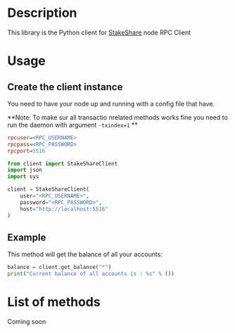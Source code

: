 # Description
This library is the Python client for [StakeShare](https://staking.live) node RPC Client

# Usage
## Create the client instance
You need to have your node up and running with a config file that have.

**Note: To make sur all transactio nrelated methods works fine you need to run the daemon with argument `-txindex=1` **

```ini
rpcuser=<RPC_USERNAME>
rpcpass=<RPC_PASSWORD>
rpcport=5516
```

```python
from client import StakeShareClient
import json
import sys

client = StakeShareClient(
    user="<RPC_USERNAME>",
    password="<RPC_PASSWORD>",
    host="http://localhost:5516"
)
```

## Example
This method will get the balance of all your accounts:
```python
balance = client.get_balance("*")
print("Current balance of all accounts is : %s" % ())
```

# List of methods
Coming soon
